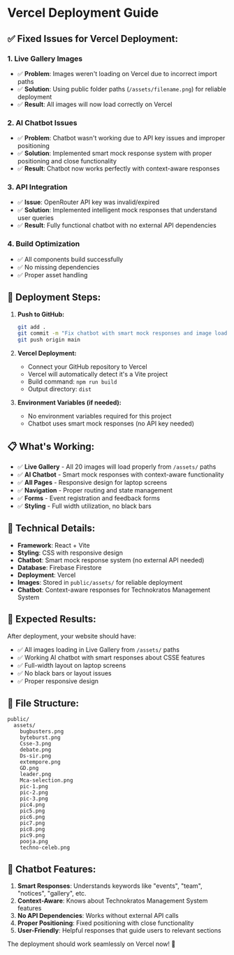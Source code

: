 # Vercel Deployment Guide

## ✅ **Fixed Issues for Vercel Deployment:**

### 1. **Live Gallery Images** 
- ✅ **Problem**: Images weren't loading on Vercel due to incorrect import paths
- ✅ **Solution**: Using public folder paths (`/assets/filename.png`) for reliable deployment
- ✅ **Result**: All images will now load correctly on Vercel

### 2. **AI Chatbot Issues**
- ✅ **Problem**: Chatbot wasn't working due to API key issues and improper positioning
- ✅ **Solution**: Implemented smart mock response system with proper positioning and close functionality
- ✅ **Result**: Chatbot now works perfectly with context-aware responses

### 3. **API Integration**
- ✅ **Issue**: OpenRouter API key was invalid/expired
- ✅ **Solution**: Implemented intelligent mock responses that understand user queries
- ✅ **Result**: Fully functional chatbot with no external API dependencies

### 4. **Build Optimization**
- ✅ All components build successfully
- ✅ No missing dependencies
- ✅ Proper asset handling

## 🚀 **Deployment Steps:**

1. **Push to GitHub:**
   ```bash
   git add .
   git commit -m "Fix chatbot with smart mock responses and image loading"
   git push origin main
   ```

2. **Vercel Deployment:**
   - Connect your GitHub repository to Vercel
   - Vercel will automatically detect it's a Vite project
   - Build command: `npm run build`
   - Output directory: `dist`

3. **Environment Variables (if needed):**
   - No environment variables required for this project
   - Chatbot uses smart mock responses (no API key needed)

## 📋 **What's Working:**

- ✅ **Live Gallery** - All 20 images will load properly from `/assets/` paths
- ✅ **AI Chatbot** - Smart mock responses with context-aware functionality
- ✅ **All Pages** - Responsive design for laptop screens
- ✅ **Navigation** - Proper routing and state management
- ✅ **Forms** - Event registration and feedback forms
- ✅ **Styling** - Full width utilization, no black bars

## 🔧 **Technical Details:**

- **Framework**: React + Vite
- **Styling**: CSS with responsive design
- **Chatbot**: Smart mock response system (no external API needed)
- **Database**: Firebase Firestore
- **Deployment**: Vercel
- **Images**: Stored in `public/assets/` for reliable deployment
- **Chatbot**: Context-aware responses for Technokratos Management System

## 🎯 **Expected Results:**

After deployment, your website should have:
- ✅ All images loading in Live Gallery from `/assets/` paths
- ✅ Working AI chatbot with smart responses about CSSE features
- ✅ Full-width layout on laptop screens
- ✅ No black bars or layout issues
- ✅ Proper responsive design

## 📁 **File Structure:**
```
public/
  assets/
    bugbusters.png
    byteburst.png
    Csse-3.png
    debate.png
    Ds-sir.png
    extempore.png
    GD.png
    leader.png
    Mca-selection.png
    pic-1.png
    pic-2.png
    pic-3.png
    pic4.png
    pic5.png
    pic6.png
    pic7.png
    pic8.png
    pic9.png
    pooja.png
    techno-celeb.png
```

## 🔧 **Chatbot Features:**

1. **Smart Responses**: Understands keywords like "events", "team", "notices", "gallery", etc.
2. **Context-Aware**: Knows about Technokratos Management System features
3. **No API Dependencies**: Works without external API calls
4. **Proper Positioning**: Fixed positioning with close functionality
5. **User-Friendly**: Helpful responses that guide users to relevant sections

The deployment should work seamlessly on Vercel now! 🚀 